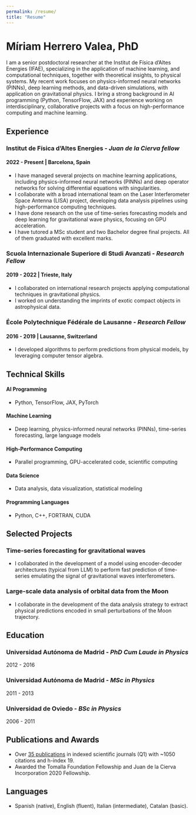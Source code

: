```yaml
---
permalink: /resume/
title: "Resume"
---
```


# Míriam Herrero Valea, PhD

I am a senior postdoctoral researcher at the Institut de Física d’Altes Energies (IFAE), specializing in the application of machine learning, and computational techniques, together with theoretical insights, to physical systems. My recent work focuses on physics-informed neural networks (PINNs), deep learning methods, and data-driven simulations, with application on gravitational physics. I bring a strong background in AI programming (Python, TensorFlow, JAX) and experience working on interdisciplinary, collaborative projects with a focus on high-performance computing and machine learning.


## Experience

### Institut de Física d’Altes Energies - *Juan de la Cierva fellow*
#### 2022 - Present | Barcelona, Spain

- I have managed several projects on machine learning applications, including physics-informed neural networks (PINNs) and deep operator networks for solving differential equations with singularities.
- I collaborate with a broad international team on the Laser Interferometer Space Antenna (LISA) project, developing data analysis pipelines using high-performance computing techniques.
- I have done research on the use of time-series forecasting models and deep learning for gravitational wave physics, focusing on GPU acceleration.
- I have tutored a MSc student and two Bachelor degree final projects. All of them graduated with excellent marks.

### Scuola Internazionale Superiore di Studi Avanzati - *Research Fellow*
#### 2019 - 2022 | Trieste, Italy
- I collaborated on international research projects applying computational techniques in gravitational physics.
- I worked on understanding the imprints of exotic compact objects in astrophysical data.

### École Polytechnique Fédérale de Lausanne - *Research Fellow*
#### 2016 - 2019 | Lausanne, Switzerland
- I developed algorithms to perform predictions from physical models, by leveraging computer tensor algebra.


## Technical Skills
#### AI Programming
- Python, TensorFlow, JAX, PyTorch
#### Machine Learning
- Deep learning, physics-informed neural networks (PINNs), time-series forecasting, large language models
#### High-Performance Computing
- Parallel programming, GPU-accelerated code, scientific computing
#### Data Science
- Data analysis, data visualization, statistical modeling
#### Programming Languages 
- Python, C++, FORTRAN, CUDA


## Selected Projects
### Time-series forecasting for gravitational waves
- I collaborated in the development of a model using encoder-decoder architectures (typical from LLM) to perform fast prediction of time-series emulating the signal of gravitational waves interferometers.

### Large-scale data analysis of orbital data from the Moon
- I collaborate in the development of the data analysis strategy to extract physical predictions encoded in small perturbations of the Moon trajectory.


## Education
### Universidad Autónoma de Madrid - *PhD Cum Laude in Physics*
2012 - 2016

### Universidad Autónoma de Madrid - *MSc in Physics*
2011 - 2013

### Universidad de Oviedo - *BSc in Physics*
2006 - 2011

## Publications and Awards

- Over [35 publications](https://inspirehep.net/authors/1259025) in indexed scientific journals (Q1) with ~1050 citations and h-index 19.
- Awarded the Tomalla Foundation Fellowship and Juan de la Cierva Incorporation 2020 Fellowship.


## Languages
- Spanish (native), English (fluent), Italian (intermediate), Catalan (basic).









